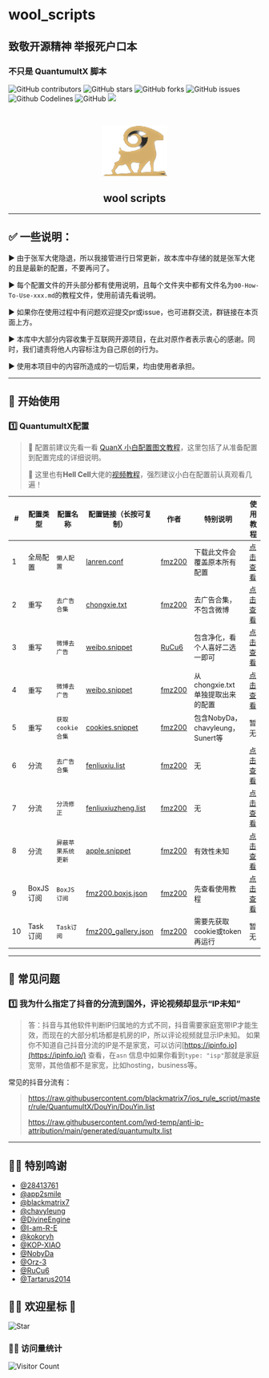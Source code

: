 # wool_scripts

## 致敬开源精神 举报死户口本

### 不只是 QuantumultX 脚本

![GitHub contributors](https://img.shields.io/github/contributors/fmz200/wool_scripts?style=for-the-badge)
![GitHub stars](https://img.shields.io/github/stars/fmz200/wool_scripts?color=ffd700&style=for-the-badge)
![GitHub forks](https://img.shields.io/github/forks/fmz200/wool_scripts?color=60c5ba&style=for-the-badge)
![GitHub issues](https://img.shields.io/github/issues/fmz200/wool_scripts?color=1E90FF&style=for-the-badge)
![Github Codelines](https://img.shields.io/tokei/lines/github/fmz200/wool_scripts?style=for-the-badge)
![GitHub](https://img.shields.io/github/license/fmz200/wool_scripts?style=for-the-badge)
[![](https://img.shields.io/badge/-t.me/quguanggao-3db6f1?style=for-the-badge&logo=Telegram&logoColor=2ca5e0)](https://t.me/quguanggao)

<br />

<p align="center">
  <a href="https://github.com/fmz200/wool_scripts">
    <img src="pic/logo/logo.png" alt="Logo" width="130" height="101">
  </a>

<h2 align="center">wool scripts</h2>
</p>

---

## ✅ 一些说明：

▶️ 由于张军大佬隐退，所以我接管进行日常更新，故本库中存储的就是张军大佬的且是最新的配置，不要再问了。

▶️ 每个配置文件的开头部分都有使用说明，且每个文件夹中都有文件名为`00-How-To-Use-xxx.md`的教程文件，使用前请先看说明。

▶️ 如果你在使用过程中有问题欢迎提交pr或issue，也可进群交流，群链接在本页面上方。

▶️ 本库中大部分内容收集于互联网开源项目，在此对原作者表示衷心的感谢。同时，我们谴责将他人内容标注为自己原创的行为。

▶️ 使用本项目中的内容所造成的一切后果，均由使用者承担。

---

## 🍑 开始使用

### 1️⃣ QuantumultX配置

> 📍 配置前建议先看一看 [QuanX 小白配置图文教程](./QuantumultX/How-To-Use.md)，这里包括了从准备配置到配置完成的详细说明。
>
> 📍 这里也有**Hell Cell**大佬的[视频教程](https://youtu.be/e8E8dtFaFUk)，强烈建议小白在配置前认真观看几遍！

| #   | 配置类型    | 配置名称         | 配置链接（长按可复制）                                                                                                              | 作者                                  | 特别说明                        | 使用教程                                                   |
|-----|---------|--------------|--------------------------------------------------------------------------------------------------------------------------|-------------------------------------|-----------------------------|--------------------------------------------------------|
| 1   | 全局配置    | `懒人配置`       | [lanren.conf](https://raw.githubusercontent.com/fmz200/wool_scripts/main/QuantumultX/config/lanren.conf)                 | [fmz200](https://github.com/fmz200) | 下载此文件会覆盖原本所有配置              | [点击查看](./QuantumultX/config/00-How-To-Use-Config.md)   |
| 2   | 重写      | `去广告合集`      | [chongxie.txt](https://raw.githubusercontent.com/fmz200/wool_scripts/main/QuantumultX/rewrite/chongxie.txt)              | [fmz200](https://github.com/fmz200) | 去广告合集，不包含微博                 | [点击查看](./QuantumultX/rewrite/00-How-To-Use-Rewrite.md) |
| 3   | 重写      | `微博去广告`      | [weibo.snippet](https://raw.githubusercontent.com/RuCu6/QuanX/main/Rewrites/Cube/weibo.snippet)                          | [RuCu6](https://github.com/RuCu6)   | 包含净化，看个人喜好二选一即可             | [点击查看](./QuantumultX/rewrite/00-How-To-Use-Rewrite.md) |
| 4   | 重写      | `微博去广告`      | [weibo.snippet](https://raw.githubusercontent.com/fmz200/wool_scripts/main/QuantumultX/rewrite/weibo.snippet)            | [fmz200](https://github.com/fmz200) | 从 chongxie.txt 单独提取出来的配置    | [点击查看](./QuantumultX/rewrite/00-How-To-Use-Rewrite.md) |
| 5   | 重写      | `获取cookie合集` | [cookies.snippet](https://raw.githubusercontent.com/fmz200/wool_scripts/main/QuantumultX/rewrite/cookies.snippet)        | [fmz200](https://github.com/fmz200) | 包含NobyDa，chavyleung，Sunert等 | 暂无                                                 |
| 6   | 分流      | `去广告合集`      | [fenliuxiu.list](https://raw.githubusercontent.com/fmz200/wool_scripts/main/QuantumultX/filter/fenliuxiu.list)           | [fmz200](https://github.com/fmz200) | 无                           | [点击查看](./QuantumultX/filter/00-How-To-Use-Filter.md)   |
| 7   | 分流      | `分流修正`       | [fenliuxiuzheng.list](https://raw.githubusercontent.com/fmz200/wool_scripts/main/QuantumultX/filter/fenliuxiuzheng.list) | [fmz200](https://github.com/fmz200) | 无                           | [点击查看](./QuantumultX/filter/00-How-To-Use-Filter.md)   |
| 8   | 分流      | `屏蔽苹果系统更新`   | [apple.snippet](https://raw.githubusercontent.com/fmz200/wool_scripts/main/QuantumultX/filter/apple.snippet)             | [fmz200](https://github.com/fmz200) | 有效性未知                       | [点击查看](./QuantumultX/filter/00-How-To-Use-Filter.md)   |
| 9   | BoxJS订阅 | `BoxJS订阅`    | [fmz200.boxjs.json](https://raw.githubusercontent.com/fmz200/wool_scripts/main/boxjs/fmz200.boxjs.json)                  | [fmz200](https://github.com/fmz200) | 先查看使用教程                     | [点击查看](https://docs.boxjs.app)                         |
| 10  | Task订阅  | `Task订阅`     | [fmz200_gallery.json](https://raw.githubusercontent.com/fmz200/wool_scripts/main/boxjs/fmz200_gallery.json)              | [fmz200](https://github.com/fmz200) | 需要先获取cookie或token再运行        | 暂无                                                 |

---

## 🚸 常见问题

### 1️⃣ 我为什么指定了抖音的分流到国外，评论视频却显示“IP未知”

> 答：抖音与其他软件判断IP归属地的方式不同，抖音需要家庭宽带IP才能生效，而现在的大部分机场都是机房的IP，所以评论视频就显示IP未知。
> 如果你不知道自己抖音分流的IP是不是家宽，可以访问[https://ipinfo.io](https://ipinfo.io/) 查看，在`asn`
> 信息中如果你看到`type:
"isp"`那就是家庭宽带，其他值都不是家宽，比如hosting，business等。

常见的抖音分流有：
> https://raw.githubusercontent.com/blackmatrix7/ios_rule_script/master/rule/QuantumultX/DouYin/DouYin.list
>
> https://raw.githubusercontent.com/lwd-temp/anti-ip-attribution/main/generated/quantumultx.list
---

## 🧚‍♂️ 特别鸣谢

- [@28413761](https://github.com/28413761)
- [@app2smile](https://github.com/app2smile)
- [@blackmatrix7](https://github.com/blackmatrix7)
- [@chavyleung](https://github.com/chavyleung)
- [@DivineEngine](https://github.com/DivineEngine)
- [@I-am-R-E](https://github.com/I-am-R-E)
- [@kokoryh](https://github.com/kokoryh)
- [@KOP-XIAO](https://github.com/KOP-XIAO)
- [@NobyDa](https://github.com/NobyDa)
- [@Orz-3](https://github.com/Orz-3)
- [@RuCu6](https://github.com/RuCu6)
- [@Tartarus2014](https://github.com/Tartarus2014)

## 🧚‍♀️ 欢迎星标 🌟

![Star](https://api.star-history.com/svg?repos=fmz200/wool_scripts&type=Date)

### 🧚‍♀️ 访问量统计

![Visitor Count](https://profile-counter.glitch.me/fmz200/count.svg)

